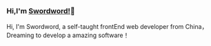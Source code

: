 ### Hi,I'm [Swordword!](https://github.com/Swordword)👏

Hi, I'm Swordword, a  self-taught frontEnd web developer from China，Dreaming to develop a amazing software！



 